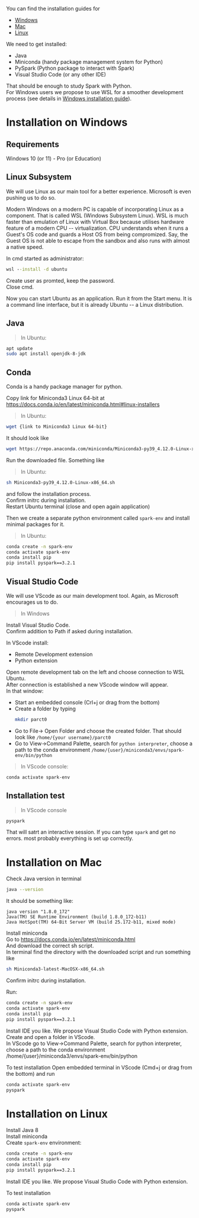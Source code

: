 You can find the installation guides for 
* [Windows](#installation-on-windows)
* [Mac](#installation-on-mac)  
* [Linux](#installation-on-linux)

We need to get installed:
* Java
* Miniconda (handy package management system for Python)
* PySpark (Python package to interact with Spark)
* Visual Studio Code (or any other IDE)

That should be enough to study Spark with Python.  
For Windows users we propose to use WSL for a smoother development process (see details in [Windows installation guide](#installation-on-windows)).

# Installation on Windows
## Requirements
Windows 10 (or 11) - Pro (or Education)
<!-- (Education can be activated by Taltech; login into Taltech Outlook and follow https://tallinn.onthehub.com/) -->


## Linux Subsystem
We will use Linux as our main tool for a better experience.
Microsoft is even pushing us to do so.

Modern Windows on a modern PC is capable of incorporating Linux as a component.
That is called WSL (Windows Subsystem Linux).
WSL is much faster than emulation of Linux with Virtual Box because utilises hardware feature of a modern CPU -- virtualization.
CPU understands when it runs a Guest's OS code and guards a Host OS from being compromized.
Say, the Guest OS is not able to escape from the sandbox and also runs with almost a native speed.



In cmd started as administrator:
```cmd
wsl --install -d ubuntu
```
Create user as promted, keep the password.  
Close cmd.

Now you can start Ubuntu as an application.
Run it from the Start menu.
It is a command line interface, but it is already Ubuntu -- a Linux distribution.

## Java
>In Ubuntu:
```sh
apt update
sudo apt install openjdk-8-jdk
```

## Conda
Conda is a handy package manager for python.  

Copy link for Miniconda3 Linux 64-bit at https://docs.conda.io/en/latest/miniconda.html#linux-installers

>In Ubuntu:
```sh
wget {link to Miniconda3 Linux 64-bit}
```
It should look like
```sh
wget https://repo.anaconda.com/miniconda/Miniconda3-py39_4.12.0-Linux-x86_64.sh
```

Run the downloaded file.
Something like  
>In Ubuntu:
```sh
sh Miniconda3-py39_4.12.0-Linux-x86_64.sh
```
and follow the installation process.  
Confirm initrc during installation.  
Restart Ubuntu terminal (close and open again application)

Then we create a separate python environment called ```spark-env``` and install minimal packages for it.
>In Ubuntu:
```sh
conda create -n spark-env 
conda activate spark-env 
conda install pip
pip install pyspark==3.2.1
```

## Visual Studio Code
We will use VScode as our main development tool.
Again, as Microsoft encourages us to do.
> In Windows

Install Visual Studio Code.  
Confirm addition to Path if asked during installation.

In VScode  install: 
* Remote Development extension  
* Python extension  

Open remote development tab on the left and choose connection to WSL Ubuntu.  
After connection is established a new VScode window will appear.  
In that window:
* Start an embedded console (Crl+j or drag from the bottom)
* Create a folder by typing 
     ```sh 
     mkdir parct0
     ```
* Go to File-> Open Folder
and choose the created folder. 
That should look like ```/home/{your username}/parct0```
* Go to View->Command Palette, search for ```python interpreter```,
choose a path to the conda environment
```/home/{user}/miniconda3/envs/spark-env/bin/python```

>In VScode console:
```sh
conda activate spark-env
```
## Installation test
>In VScode console
```sh
pyspark
```
That will satrt an interactive session.
If you can type ```spark``` and get no errors. most probably everything is set up correctly.

# Installation on Mac

Check Java version in terminal
```sh
java --version 
```
It should be something like:
```
java version "1.8.0_172"
Java(TM) SE Runtime Environment (build 1.8.0_172-b11)
Java HotSpot(TM) 64-Bit Server VM (build 25.172-b11, mixed mode)
```

Install miniconda  
Go to https://docs.conda.io/en/latest/miniconda.html  
And download the correct sh script.  
In terminal find the directory with the downloaded script and run something like
```sh
sh Miniconda3-latest-MacOSX-x86_64.sh
```
Confirm initrc during installation.

Run:
```sh
conda create -n spark-env 
conda activate spark-env 
conda install pip
pip install pyspark==3.2.1
```

Install IDE you like.
We propose Visual Studio Code with Python extension.
Create and open a folder in VScode.  
In VScode go to View->Command Palette, search for python interpreter, choose a path to the conda environment /home/{user}/miniconda3/envs/spark-env/bin/python

To test installation
Open embedded terminal in VScode (Cmd+j or drag from the bottom) and run 
```sh
conda activate spark-env
pyspark
```

# Installation on Linux
Install Java 8  
Install miniconda  
Create ```spark-env``` environment:
```sh
conda create -n spark-env 
conda activate spark-env 
conda install pip
pip install pyspark==3.2.1
```
Install IDE you like.
We propose Visual Studio Code with Python extension.

To test installation
```sh
conda activate spark-env
pyspark
```